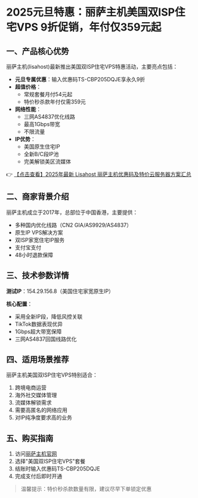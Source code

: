 # 2025元旦特惠：丽萨主机美国双ISP住宅VPS 9折促销，年付仅359元起

## 一、产品核心优势

丽萨主机(lisahost)最新推出美国双ISP住宅VPS特惠活动，主要亮点包括：

- **元旦专属优惠**：输入优惠码TS-CBP205DQJE享永久9折
- **超值价格**：
  - 常规套餐月付54元起
  - 特价秒杀款年付仅需359元
- **网络性能**：
  - 三网AS4837优化线路
  - 最高1Gbps带宽
  - 不限流量
- **IP优势**：
  - 美国原生住宅IP
  - 全新B/C段IP池
  - 完美解锁美区流媒体

👉 [【点击查看】2025年最新 Lisahost 丽萨主机优惠码及特价云服务器方案汇总](https://bit.ly/lisazhuji)

## 二、商家背景介绍

丽萨主机成立于2017年，总部位于中国香港，主要提供：

- 多种国内优化线路（CN2 GIA/AS9929/AS4837）
- 原生IP VPS解决方案
- 双ISP家宽住宅IP服务
- 支付宝支付
- 48小时退款保障

## 三、技术参数详情

**测试IP**：154.29.156.8（美国住宅家宽原生IP）

**核心配置**：
- 采用全新IP段，降低风控关联
- TikTok数据表现优异
- 1Gbps超大带宽保障
- 三网AS4837回国线路优化

## 四、适用场景推荐

丽萨主机美国双ISP住宅VPS特别适合：
1. 跨境电商运营
2. 海外社交媒体管理
3. 流媒体解锁需求
4. 需要高匿名的网络应用
5. 对IP纯净度要求高的业务

## 五、购买指南

1. 访问[丽萨主机官网](https://bit.ly/lisazhuji)
2. 选择"美国双ISP住宅VPS"套餐
3. 结账时输入优惠码TS-CBP205DQJE
4. 完成支付后即时开通

> 温馨提示：特价秒杀款数量有限，建议尽早下单锁定优惠